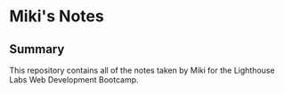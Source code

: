 # Miki's Notes

## Summary 

This repository contains all of the notes taken by Miki for the Lighthouse Labs Web Development Bootcamp.
